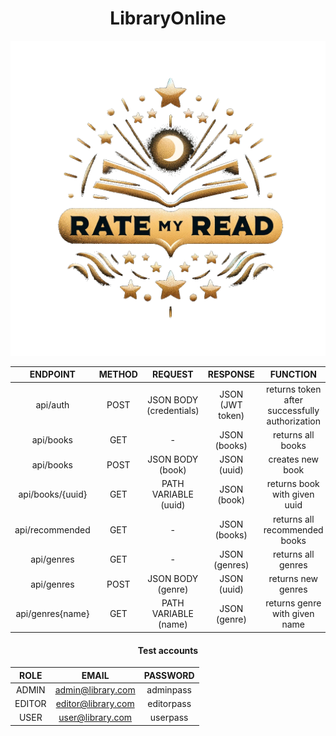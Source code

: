 <div align="center">



<h1>LibraryOnline</h1>

![Logo](web-service/src/main/resources/static/img/RateMyReadLogo.png)

|       ENDPOINT        | METHOD  |         REQUEST          |       RESPONSE       |                    FUNCTION                     |
|:---------------------:|:-------:|:------------------------:|:--------------------:|:-----------------------------------------------:|
|       api/auth        |  POST   |  JSON BODY (credentials) |    JSON (JWT token)  | returns token after successfully authorization  |
|       api/books       |  GET    |            -             |      JSON (books)    |                returns all books                |
|       api/books       |  POST   |    JSON BODY (book)      |      JSON (uuid)     |                creates new book                 |
|   api/books/{uuid}    |  GET    |   PATH VARIABLE (uuid)   |      JSON (book)     |            returns book with given uuid         |
|   api/recommended     |  GET    |            -             |      JSON (books)    |            returns all recommended books        |
|       api/genres      |  GET    |            -             |      JSON (genres)   |                returns all genres               |
|       api/genres      |  POST   |    JSON BODY (genre)     |      JSON (uuid)     |                returns new genres               |
|   api/genres{name}    |  GET    |   PATH VARIABLE (name)   |      JSON (genre)    |            returns genre with given name        |


  <h4>Test accounts</h4>


  |ROLE     | EMAIL             | PASSWORD                 |
  |:-------:|:-----------------:|:------------------------:|
  |ADMIN    |admin@library.com  |       adminpass          |
  |EDITOR   | editor@library.com|       editorpass         |
  |USER     | user@library.com  |       userpass           |

</div>
